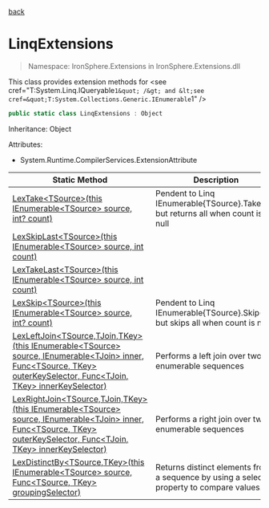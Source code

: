 ﻿[back](/IronSphere.Extensions/types)

# LinqExtensions

> Namespace: IronSphere.Extensions in  IronSphere.Extensions.dll

This class provides extension methods for &lt;see cref=&quot;T:System.Linq.IQueryable`1&quot; /&gt; and &lt;see cref=&quot;T:System.Collections.Generic.IEnumerable`1&quot; /&gt;

```csharp
public static class LinqExtensions : Object
```
Inheritance: Object



Attributes:

* System.Runtime.CompilerServices.ExtensionAttribute



| Static Method | Description |
| --- | --- |
| [LexTake&lt;TSource&gt;(this IEnumerable&lt;TSource&gt; source, int? count)](LinqExtensions_LexTake-TSource-(IEnumerable-TSource-,Nullable-Int32-)) | Pendent to Linq IEnumerable{TSource}.Take(int) but returns all when count is null |
| [LexSkipLast&lt;TSource&gt;(this IEnumerable&lt;TSource&gt; source, int count)](LinqExtensions_LexSkipLast-TSource-(IEnumerable-TSource-,Int32)) |  |
| [LexTakeLast&lt;TSource&gt;(this IEnumerable&lt;TSource&gt; source, int count)](LinqExtensions_LexTakeLast-TSource-(IEnumerable-TSource-,Int32)) |  |
| [LexSkip&lt;TSource&gt;(this IEnumerable&lt;TSource&gt; source, int? count)](LinqExtensions_LexSkip-TSource-(IEnumerable-TSource-,Nullable-Int32-)) | Pendent to Linq IEnumerable{TSource}.Skip(int) but skips all when count is null |
| [LexLeftJoin&lt;TSource,TJoin,TKey&gt;(this IEnumerable&lt;TSource&gt; source, IEnumerable&lt;TJoin&gt; inner, Func&lt;TSource, TKey&gt; outerKeySelector, Func&lt;TJoin, TKey&gt; innerKeySelector)](LinqExtensions_LexLeftJoin-TSource,TJoin,TKey-(IEnumerable-TSource-,IEnumerable-TJoin-,Func-TSource,TKey-,Func-TJoin,TKey-)) | Performs a left join over two enumerable sequences |
| [LexRightJoin&lt;TSource,TJoin,TKey&gt;(this IEnumerable&lt;TSource&gt; source, IEnumerable&lt;TJoin&gt; inner, Func&lt;TSource, TKey&gt; outerKeySelector, Func&lt;TJoin, TKey&gt; innerKeySelector)](LinqExtensions_LexRightJoin-TSource,TJoin,TKey-(IEnumerable-TSource-,IEnumerable-TJoin-,Func-TSource,TKey-,Func-TJoin,TKey-)) | Performs a right join over two enumerable sequences |
| [LexDistinctBy&lt;TSource,TKey&gt;(this IEnumerable&lt;TSource&gt; source, Func&lt;TSource, TKey&gt; groupingSelector)](LinqExtensions_LexDistinctBy-TSource,TKey-(IEnumerable-TSource-,Func-TSource,TKey-)) | Returns distinct elements from a sequence by using a selected property to compare values. |
